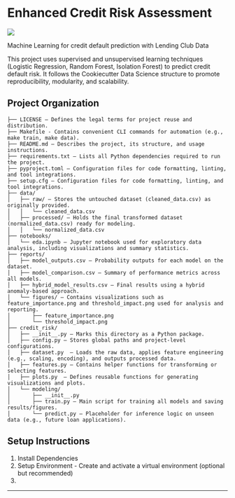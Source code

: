 # Enhanced Credit Risk Assessment

<a target="_blank" href="https://cookiecutter-data-science.drivendata.org/">
    <img src="https://img.shields.io/badge/CCDS-Project%20template-328F97?logo=cookiecutter" />
</a>

Machine Learning for credit  default prediction with Lending Club Data

This project uses supervised and unsupervised learning techniques (Logistic Regression, Random Forest, Isolation Forest) to predict credit default risk. It follows the Cookiecutter Data Science structure to promote reproducibility, modularity, and scalability.

## Project Organization

```
├── LICENSE – Defines the legal terms for project reuse and distribution.
├── Makefile - Contains convenient CLI commands for automation (e.g., make train, make data).
├── README.md – Describes the project, its structure, and usage instructions.
├── requirements.txt – Lists all Python dependencies required to run the project.
├── pyproject.toml – Configuration files for code formatting, linting, and tool integrations.
├── setup.cfg – Configuration files for code formatting, linting, and tool integrations.
├── data/
│   ├── raw/ – Stores the untouched dataset (cleaned_data.csv) as originally provided.
│   │   └── cleaned_data.csv
│   ├── processed/ – Holds the final transformed dataset (normalized_data.csv) ready for modeling.
│   │   └── normalized_data.csv
├── notebooks/ 
│   └── eda.ipynb – Jupyter notebook used for exploratory data analysis, including visualizations and summary statistics.
├── reports/
│   ├── model_outputs.csv – Probability outputs for each model on the dataset.
│   ├── model_comparison.csv – Summary of performance metrics across all models.
│   ├── hybrid_model_results.csv – Final results using a hybrid anomaly-based approach.
│   └── figures/ – Contains visualizations such as feature_importance.png and threshold_impact.png used for analysis and reporting.
│       ├── feature_importance.png
│       └── threshold_impact.png
├── credit_risk/
│   ├── __init__.py – Marks this directory as a Python package.
│   ├── config.py – Stores global paths and project-level configurations.
│   ├── dataset.py  – Loads the raw data, applies feature engineering (e.g., scaling, encoding), and outputs processed data.
│   ├── features.py – Contains helper functions for transforming or selecting features.
│   ├── plots.py  – Defines reusable functions for generating visualizations and plots.
│   └── modeling/
│       ├── __init__.py
│       ├── train.py – Main script for training all models and saving results/figures.
│       └── predict.py – Placeholder for inference logic on unseen data (e.g., future loan applications).

```
## Setup Instructions
1. Install Dependencies
2. Setup Environment - Create and activate a virtual environment (optional but recommended)
3. 
--------

